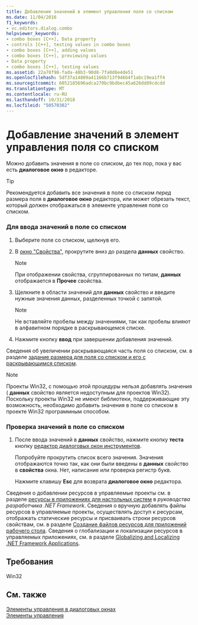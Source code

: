```yaml
---
title: Добавление значений в элемент управления поля со списком
ms.date: 11/04/2016
f1_keywords:
- vc.editors.dialog.combo
helpviewer_keywords:
- combo boxes [C++], Data property
- controls [C++], testing values in combo boxes
- combo boxes [C++], adding values
- combo boxes [C++], previewing values
- Data property
- combo boxes [C++], testing values
ms.assetid: 22a78f98-fada-48b3-90d8-7fa0d8e4de51
ms.openlocfilehash: 5df37a14809a41166b713f946b4f1abc19ea1ff4
ms.sourcegitcommit: 6052185696adca270bc9bdbec45a626dd89cdcdd
ms.translationtype: MT
ms.contentlocale: ru-RU
ms.lasthandoff: 10/31/2018
ms.locfileid: "50570382"
---
```

# <a name="adding-values-to-a-combo-box-control"></a>Добавление значений в элемент управления поля со списком

Можно добавить значения в поле со списком, до тех пор, пока у вас есть **диалоговое окно** в редакторе.

> [!TIP]
> Рекомендуется добавить все значения в поле со списком *перед* размера поля в **диалоговое окно** редактора, или может обрезать текст, который должен отображаться в элементе управления поля со списком.

### <a name="to-enter-values-into-a-combo-box-control"></a>Для ввода значений в поле со списком

1. Выберите поле со списком, щелкнув его.

2. В [окно "Свойства"](/visualstudio/ide/reference/properties-window), прокрутите вниз до раздела **данных** свойство.

   > [!NOTE]
   > При отображении свойства, сгруппированных по типам, **данных** отображается в **Прочее** свойства.

3. Щелкните в области значений для **данных** свойство и введите нужные значения данных, разделенных точкой с запятой.

   > [!NOTE]
   > Не вставляйте пробелы между значениями, так как пробелы влияют в алфавитном порядке в раскрывающемся списке.

4. Нажмите кнопку **ввод** при завершении добавления значений.

Сведения об увеличении раскрывающаяся часть поля со списком, см. в разделе [задание размера для поля со списком и его с раскрывающимся списком](setting-the-size-of-the-combo-box-and-its-drop-down-list.md).

> [!NOTE]
> Проекты Win32, с помощью этой процедуры нельзя добавлять значения ( **данных** свойство является недоступным для проектов Win32). Поскольку проекты Win32 не имеют библиотеки, поддерживающие эту возможность, необходимо добавить значения в поле со списком в проекте Win32 программным способом.

### <a name="to-test-the-appearance-of-values-in-a-combo-box"></a>Проверка значений в поле со списком

1. После ввода значений в **данных** свойство, нажмите кнопку **теста** кнопку [редактор диалоговых окон инструментов](../windows/showing-or-hiding-the-dialog-editor-toolbar.md).

   Попробуйте прокрутить список всего значения. Значения отображаются точно так, как они были введены в **данных** свойство в **свойства** окна. Нет, написание или проверка регистр букв.

   Нажмите клавишу **Esc** для возврата **диалоговое окно** редактора.

Сведения о добавлении ресурсов в управляемые проекты см. в разделе [ресурсы в приложениях для настольных систем](/dotnet/framework/resources/index) в *руководства разработчика .NET Framework*. Сведения о вручную добавлять файлы ресурсов в управляемые проекты, осуществлять доступ к ресурсам, отображать статические ресурсы и присваивать строки ресурсов свойствам, см. в разделе [Создание файлов ресурсов для приложений рабочего стола](/dotnet/framework/resources/creating-resource-files-for-desktop-apps). Сведения о глобализации и локализации ресурсов в управляемых приложениях, см. в разделе [Globalizing and Localizing .NET Framework Applications](/dotnet/standard/globalization-localization/index).

## <a name="requirements"></a>Требования

Win32

## <a name="see-also"></a>См. также

[Элементы управления в диалоговых окнах](../windows/controls-in-dialog-boxes.md)<br/>
[Элементы управления](../mfc/controls-mfc.md)